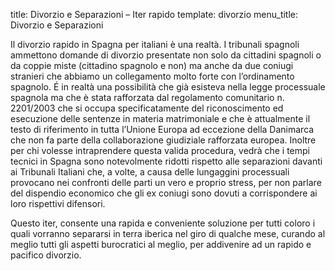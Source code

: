 title: Divorzio e Separazioni – Iter rapido
template: divorzio
menu_title: Divorzio e Separazioni

Il divorzio rapido in Spagna per italiani è una realtà. I tribunali spagnoli ammettono domande di divorzio presentate
non solo da cittadini spagnoli o da coppie miste (cittadino spagnolo e non) ma anche da due coniugi stranieri che
abbiamo un collegamento molto forte con l’ordinamento spagnolo. É in realtà una possibilità che già esisteva nella
legge processuale spagnola ma che è stata rafforzata dal regolamento comunitario n. 2201/2003 che si occupa
specificatamente del riconoscimento ed esecuzione delle sentenze in materia matrimoniale e che è attualmente il
testo di riferimento in tutta l’Unione Europa ad eccezione della Danimarca che non fa parte della collaborazione
giudiziale rafforzata europea. Inoltre per chi volesse intraprendere questa valida  procedura, vedrà che i tempi
tecnici in Spagna sono notevolmente ridotti rispetto alle separazioni davanti ai Tribunali Italiani che, a volte,
a causa delle lungaggini processuali provocano nei confronti delle parti un vero e proprio stress, per non parlare
del dispendio economico che gli ex coniugi sono dovuti a corrispondere ai loro rispettivi difensori.

Questo iter, consente una rapida e conveniente soluzione per tutti coloro i quali vorranno separarsi in terra iberica
nel giro di qualche mese, curando al meglio tutti gli aspetti burocratici al meglio, per addivenire ad un rapido e
pacifico divorzio.